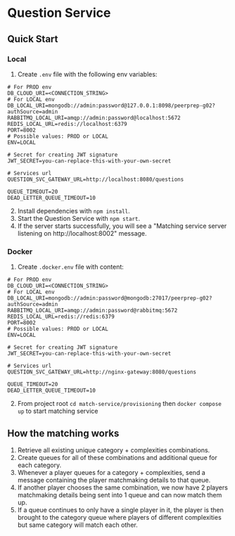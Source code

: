 # Question Service

## Quick Start

### Local
1. Create `.env` file with the following env variables:
```
# For PROD env
DB_CLOUD_URI=<CONNECTION_STRING>
# For LOCAL env
DB_LOCAL_URI=mongodb://admin:password@127.0.0.1:8098/peerprep-g02?authSource=admin
RABBITMQ_LOCAL_URI=amqp://admin:password@localhost:5672
REDIS_LOCAL_URL=redis://localhost:6379
PORT=8002
# Possible values: PROD or LOCAL
ENV=LOCAL

# Secret for creating JWT signature
JWT_SECRET=you-can-replace-this-with-your-own-secret

# Services url
QUESTION_SVC_GATEWAY_URL=http://localhost:8080/questions

QUEUE_TIMEOUT=20
DEAD_LETTER_QUEUE_TIMEOUT=10
```
2. Install dependencies with `npm install`.
3. Start the Question Service with `npm start`.
4. If the server starts successfully, you will see a "Matching service server listening on http://localhost:8002" message.

### Docker
1. Create `.docker.env` file with content:
```
# For PROD env
DB_CLOUD_URI=<CONNECTION_STRING>
# For LOCAL env
DB_LOCAL_URI=mongodb://admin:password@mongodb:27017/peerprep-g02?authSource=admin
RABBITMQ_LOCAL_URI=amqp://admin:password@rabbitmq:5672
REDIS_LOCAL_URL=redis://redis:6379
PORT=8002
# Possible values: PROD or LOCAL
ENV=LOCAL

# Secret for creating JWT signature
JWT_SECRET=you-can-replace-this-with-your-own-secret

# Services url
QUESTION_SVC_GATEWAY_URL=http://nginx-gateway:8080/questions

QUEUE_TIMEOUT=20
DEAD_LETTER_QUEUE_TIMEOUT=10
```
2. From project root `cd match-service/provisioning` then `docker compose up` to start matching service

## How the matching works
1. Retrieve all existing unique category + complexities combinations.
2. Create queues for all of these combinations and additional queue for each category.
3. Whenever a player queues for a category + complexities, send a message containing the player matchmaking details to that queue. 
4. If another player chooses the same combination, we now have 2 players matchmaking details being sent into 1 queue and can now match them up.
5. If a queue continues to only have a single player in it, the player is then brought to the category queue where players of different complexities but same category will match each other. 
